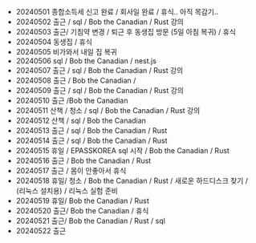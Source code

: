 - 20240501 종합소득세 신고 완료 / 회사일 완료 / 휴식.. 아직 목감기..
- 20240502 출근 / sql / Bob the Canadian / Rust 강의
- 20240503 출근/ 기침약 변경 / 퇴근 후 동생집 방문 (5일 아침 복귀) / 휴식
- 20240504 동생집 / 휴식
- 20240505 비가와서 내일 집 복귀
- 20240506 sql / Bob the Canadian / nest.js
- 20240507 출근 / sql / Bob the Canadian / Rust 강의
- 20240508 출근 / Bob the Canadian /
- 20240509 출근 / sql / Bob the Canadian / Rust 강의
- 20240510 출근 /Bob the Canadian
- 20240511 산책 / 청소 / sql / Bob the Canadian / Rust 강의
- 20240512 산책 / sql / Bob the Canadian
- 20240513 출근 / sql / Bob the Canadian / Rust
- 20240514 출근 / sql / Bob the Canadian / Rust
- 20240515 휴일 / EPASSKOREA sql 시작 / Bob the Canadian / Rust
- 20240516 출근 / Bob the Canadian / Rust
- 20240517 출근 / 몸이 안좋아서 휴식
- 20240518 휴일/ 청소 / Bob the Canadian / Rust / 새로운 하드디스크 찾기 / (리눅스 설치용) / 리눅스 실험 준비
- 20240519 휴일/ Bob the Canadian / Rust
- 20240520 출근/ Bob the Canadian / 휴식
- 20240521 출근/ Bob the Canadian / Rust / sql
- 20240522 출근
